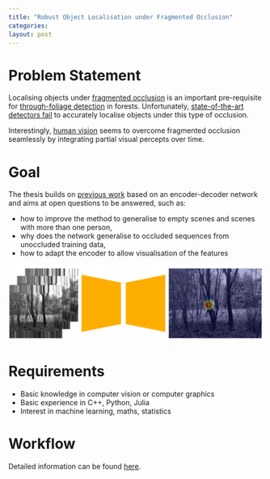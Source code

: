 ```yaml
---
title: "Robust Object Localisation under Fragmented Occlusion"
categories:
layout: post
---
```


# Problem Statement
Localising objects under [fragmented occlusion](https://doi.org/10.1006/cviu.1996.0006) is an important pre-requisite for [through-foliage detection](https://link.springer.com/chapter/10.1007/978-3-030-69460-9_16) in forests. Unfortunately, [state-of-the-art detectors fail](https://www.doi.org/10.3217/978-3-85125-752-6-23) to accurately localise objects under this type of occlusion.

Interestingly, [human vision](https://doi.org/10.1177%2F20416695211062625) seems to overcome fragmented occlusion seamlessly by integrating partial visual percepts over time. 

# Goal
The thesis builds on [previous work](https://doi.org/10.1109/AVSS52988.2021.9663791) based on an encoder-decoder network and aims at open questions to be answered, such as:
* how to improve the method to generalise to empty scenes and scenes with more than one person,
* why does the network generalise to occluded sequences from unoccluded training data,
* how to adapt the encoder to allow visualisation of the features

![Localisaion](/assets/images/localisation.png)

# Requirements
* Basic knowledge in computer vision or computer graphics
* Basic experience in C++, Python, Julia
* Interest in machine learning, maths, statistics

# Workflow
Detailed information can be found [here](https://www.cit.tum.de/cit/studium/studierende/abschlussarbeit-abschluss/).
